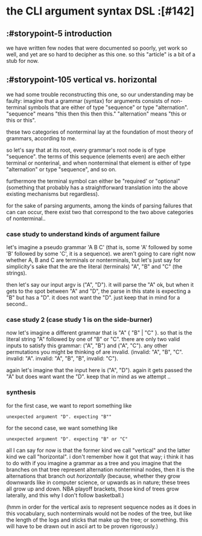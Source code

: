 # the CLI argument syntax DSL :[#142]


## :#storypoint-5 introduction

we have written few nodes that were documented so poorly, yet work so well,
and yet are so hard to decipher as this one. so this "article" is a bit of a
stub for now.



## :#storypoint-105 vertical vs. horizontal

we had some trouble reconstructing this one, so our understanding may be
faulty: imagine that a grammar (syntax) for arguments consists of non-
terminal symbols that are either of type "sequence" or type "alternation".
"sequence" means "this then this then this." "alternation" means
"this or this or this".

these two categories of nonterminal lay at the foundation of most theory
of grammars, according to me.

so let's say that at its root, every grammar's root node is of type
"sequence". the terms of this sequence (elements even) are aech either
terminal or nonterinal, and when nonterminal that element is either of
type "alternation" or type "sequence", and so on.

furthermore the terminal symbol can either be "required' or "optional"
(something that probably has a straightforward translation into the above
existing mechanisms but regardless).

for the sake of parsing arguments, among the kinds of parsing failures that
can can occur, there exist two that correspond to the two above categories of
nonterminal..


### case study to understand kinds of argument failure

let's imagine a pseudo grammar 'A B C' (that is, some 'A' followed by
some 'B' followed by some 'C', it is a sequence). we aren't going to care
right now whether A, B and C are terminals or nonterminals, but let's just
say for simplicity's sake that the are the literal (terminals) "A", "B"
and "C" (the strings).

then let's say our input argv is ("A", "D"). it will parse the "A" ok, but
when it gets to the spot between "A" and "D", the parse in this state is
expecting a "B" but has a "D". it does not want the "D". just keep that
in mind for a second..


### case study 2 (case study 1 is on the side-burner)

now let's imagine a different grammar that is "A" { "B" | "C" }. so that is
the literal string "A" followed by one of "B" or "C". there are only two
valid inputs to satisfy this grammar: ("A", "B") and ("A", "C"). any other
permutations you might be thinking of are invalid. (invalid: "A", "B", "C".
invalid: "A". invalid: "A", "B", "B", invalid: "C").

again let's imagine that the input here is ("A", "D"). again it gets passed
the "A" but does want want the "D". keep that in mind as we attempt ..


### synthesis

for the first case, we want to report something like

    unexpected argument "D". expecting "B""

for the second case, we want something like

    unexpected argument "D". expecting "B" or "C"


all I can say for now is that the former kind we call "vertical" and the
latter kind we call "horizontal". i don't remember how it got that way;
i think it has to do with if you imagine a grammar as a tree and you imagine
that the branches on that tree represent alternation nonterminal nodes, then
it is the alternations that branch out *horizontally* (because, whether they
grow downwards like in computer science, or upwards as in nature; these trees
all grow up and down. NBA playoff brackets, those kind of trees grow laterally,
and this why I don't follow basketball.)

(hmm in order for the vertical axis to represent sequence nodes as it does
in this vocabulary, such nonterminals would not be nodes of the tree, but like
the length of the logs and sticks that make up the tree; or something. this
will have to be drawn out in ascii art to be proven rigorously.)
